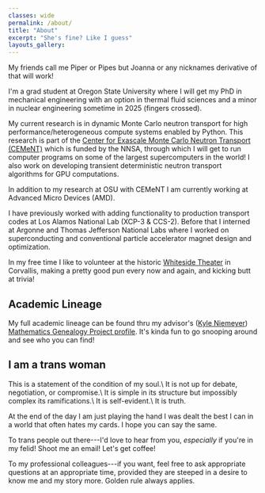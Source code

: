```yaml
---
classes: wide
permalink: /about/
title: "About"
excerpt: "She's fine? Like I guess"
layouts_gallery:
---
```


My friends call me Piper or Pipes but Joanna or any nicknames derivative of that will work!

I'm a grad student at Oregon State University where I will get my PhD in mechanical engineering with an option in thermal fluid sciences and a minor in nuclear engineering sometime in 2025 (fingers crossed). 

My current research is in dynamic Monte Carlo neutron transport for high performance/heterogeneous compute systems enabled by Python. This research is part of the [Center for Exascale Monte Carlo Neutron Transport (CEMeNT)](https://cement-psaap.github.io/) which is funded by the NNSA, through which I will get to run computer programs on some of the largest supercomputers in the world! I also work on developing transient deterministic neutron transport algorithms for GPU computations.

In addition to my research at OSU with CEMeNT I am currently working at Advanced Micro Devices (AMD).

I have previously worked with adding functionality to production transport codes at Los Alamos National Lab (XCP-3 & CCS-2). Before that I interned at Argonne and Thomas Jefferson National Labs where I worked on superconducting and conventional particle accelerator magnet design and optimization.

In my free time I like to volunteer at the historic [Whiteside Theater](https://www.whitesidetheatre.org/) in Corvallis, making a pretty good pun every now and again, and kicking butt at trivia!

## Academic Lineage
My full academic lineage can be found thru my advisor's ([Kyle Niemeyer](https://niemeyer-research-group.github.io/)) [Mathematics Genealogy Project profile](https://www.mathgenealogy.org/id.php?id=180371). It's kinda fun to go snooping around and see who you can find!

## I am a trans woman
This is a statement of the condition of my soul.\\
It is not up for debate, negotiation, or compromise.\\
It is simple in its structure but impossibly complex its ramifications.\\
It is self-evident.\\
It is truth.

At the end of the day I am just playing the hand I was dealt the best I can in a world that often hates my cards.
I hope you can say the same.

To trans people out there---I'd love to hear from you, *especially* if you're in my felid!
Shoot me an email!
Let's get coffee!

To my professional colleagues---if you want, feel free to ask appropriate questions at an appropriate time, provided they are steeped in a desire to know me and my story more.
Golden rule always applies.